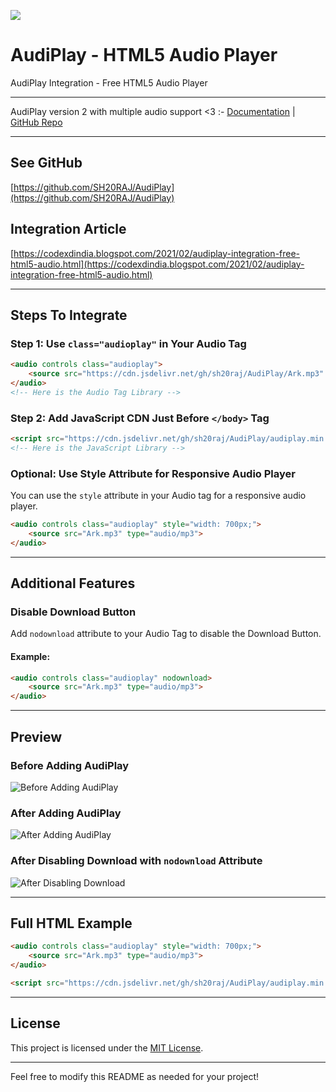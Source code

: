 

[![](https://data.jsdelivr.com/v1/package/gh/SH20RAJ/AudiPlay/badge)](https://www.jsdelivr.com/package/gh/SH20RAJ/AudiPlay)

# AudiPlay - HTML5 Audio Player

AudiPlay Integration - Free HTML5 Audio Player

---

AudiPlay version 2 with multiple audio support <3 :- [Documentation](https://www.youtube.com/watch?v=wyaoy8uB3aE) | [GitHub Repo](https://github.com/SH20RAJ/AudiPlayV2/)

---

## See GitHub

[https://github.com/SH20RAJ/AudiPlay](https://github.com/SH20RAJ/AudiPlay)

## Integration Article

[https://codexdindia.blogspot.com/2021/02/audiplay-integration-free-html5-audio.html](https://codexdindia.blogspot.com/2021/02/audiplay-integration-free-html5-audio.html)

---

## Steps To Integrate

### Step 1: Use `class="audioplay"` in Your Audio Tag

```html
<audio controls class="audioplay">
    <source src="https://cdn.jsdelivr.net/gh/sh20raj/AudiPlay/Ark.mp3" type="audio/mp3">
</audio>
<!-- Here is the Audio Tag Library -->
```

### Step 2: Add JavaScript CDN Just Before `</body>` Tag

```html
<script src="https://cdn.jsdelivr.net/gh/sh20raj/AudiPlay/audiplay.min.js"></script>
<!-- Here is the JavaScript Library -->
```

### Optional: Use Style Attribute for Responsive Audio Player

You can use the `style` attribute in your Audio tag for a responsive audio player.

```html
<audio controls class="audioplay" style="width: 700px;">
    <source src="Ark.mp3" type="audio/mp3">
</audio>
```

---

## Additional Features

### Disable Download Button

Add `nodownload` attribute to your Audio Tag to disable the Download Button.

#### Example:

```html
<audio controls class="audioplay" nodownload>
    <source src="Ark.mp3" type="audio/mp3">
</audio>
```

---

## Preview

### Before Adding AudiPlay

![Before Adding AudiPlay](https://1.bp.blogspot.com/-az7XMaTr12Y/YDEsxAKNOAI/AAAAAAAAAj4/3np_RXRA3-gC9OQaLN-L73dPij8mEubUACLcBGAsYHQ/w640-h132/Before%2BAdding%2BAudiPlayer.PNG)

### After Adding AudiPlay

![After Adding AudiPlay](https://1.bp.blogspot.com/-Z_cISx35hIY/YDEsyM0PtII/AAAAAAAAAj8/_KuMVOonOzUSqIeJvpFR-dTeajhTZ5WAQCLcBGAsYHQ/w640-h102/After%2BAdding%2BAudiPlayer.PNG)

### After Disabling Download with `nodownload` Attribute

![After Disabling Download](https://1.bp.blogspot.com/-E3teJdXvoVI/YDEt_6Z9QEI/AAAAAAAAAkM/9LZVcPD12Hg3bzAlbDl-W_XcIetE44yPACLcBGAsYHQ/w523-h123/After%2BDisableing%2BDownload%2Busing%2Bnodownload%2BAttribute.PNG)

---

## Full HTML Example

```html
<audio controls class="audioplay" style="width: 700px;">
    <source src="Ark.mp3" type="audio/mp3">
</audio>

<script src="https://cdn.jsdelivr.net/gh/sh20raj/AudiPlay/audiplay.min.js"></script>
```

---

## License

This project is licensed under the [MIT License](LICENSE).

---

Feel free to modify this README as needed for your project!

